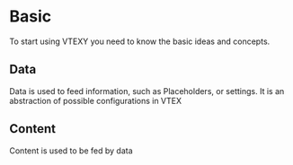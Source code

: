 # Basic
To start using VTEXY you need to know the basic ideas and concepts.

## Data
Data is used to feed information, such as Placeholders, or settings. It is an abstraction of possible configurations in VTEX

## Content
Content is used to be fed by data